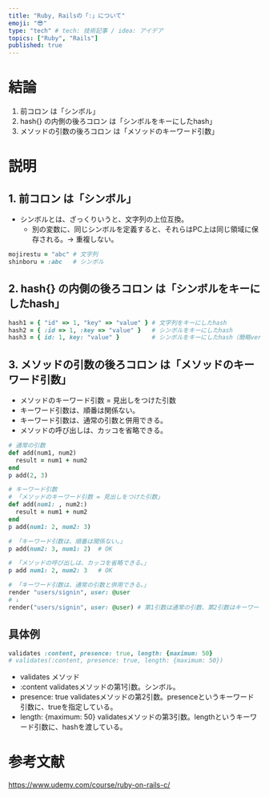 ```yaml
---
title: "Ruby, Railsの「:」について"
emoji: "😎"
type: "tech" # tech: 技術記事 / idea: アイデア
topics: ["Ruby", "Rails"]
published: true
---
```


# 結論
1. 前コロン は「シンボル」
2. hash{} の内側の後ろコロン は「シンボルをキーにしたhash」
3. メソッドの引数の後ろコロン は「メソッドのキーワード引数」

# 説明

## 1. 前コロン は「シンボル」
- シンボルとは、ざっくりいうと、文字列の上位互換。
  - 別の変数に、同じシンボルを定義すると、それらはPC上は同じ領域に保存される。→ 重複しない。

```ruby
mojirestu = "abc" # 文字列
shinboru = :abc   # シンボル
```

## 2. hash{} の内側の後ろコロン は「シンボルをキーにしたhash」
```ruby
hash1 = { "id" => 1, "key" => "value" } # 文字列をキーにしたhash
hash2 = { :id => 1, :key => "value" }   # シンボルをキーにしたhash
hash3 = { id: 1, key: "value" }         # シンボルをキーにしたhash（簡略ver.）
```

## 3. メソッドの引数の後ろコロン は「メソッドのキーワード引数」
- メソッドのキーワード引数 = 見出しをつけた引数
- キーワード引数は、順番は関係ない。
- キーワード引数は、通常の引数と併用できる。
- メソッドの呼び出しは、カッコを省略できる。

```ruby
# 通常の引数
def add(num1, num2)
  result = num1 + num2
end
p add(2, 3)
```

```ruby
# キーワード引数
# 「メソッドのキーワード引数 = 見出しをつけた引数」
def add(num1: , num2:)
  result = num1 + num2
end
p add(num1: 2, num2: 3)

# 「キーワード引数は、順番は関係ない。」
p add(num2: 3, num1: 2)  # OK

# 「メソッドの呼び出しは、カッコを省略できる。」
p add num1: 2, num2: 3   # OK

# 「キーワード引数は、通常の引数と併用できる。」
render "users/signin", user: @user
# ↓
render("users/signin", user: @user) # 第1引数は通常の引数、第2引数はキーワード引数
```

## 具体例
```ruby
validates :content, presence: true, length: {maximum: 50}
# validates(:content, presence: true, length: {maximum: 50})
```
- validates
メソッド
- :content
validatesメソッドの第1引数。シンボル。
- presence: true
validatesメソッドの第2引数。presenceというキーワード引数に、trueを指定している。
- length: {maximum: 50}
validatesメソッドの第3引数。lengthというキーワード引数に、hashを渡している。


# 参考文献
https://www.udemy.com/course/ruby-on-rails-c/
